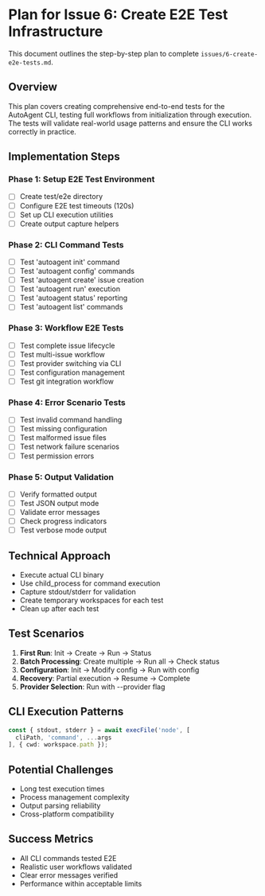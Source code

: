 # Plan for Issue 6: Create E2E Test Infrastructure

This document outlines the step-by-step plan to complete `issues/6-create-e2e-tests.md`.

## Overview

This plan covers creating comprehensive end-to-end tests for the AutoAgent CLI, testing full workflows from initialization through execution. The tests will validate real-world usage patterns and ensure the CLI works correctly in practice.

## Implementation Steps

### Phase 1: Setup E2E Test Environment
- [ ] Create test/e2e directory
- [ ] Configure E2E test timeouts (120s)
- [ ] Set up CLI execution utilities
- [ ] Create output capture helpers

### Phase 2: CLI Command Tests
- [ ] Test 'autoagent init' command
- [ ] Test 'autoagent config' commands
- [ ] Test 'autoagent create' issue creation
- [ ] Test 'autoagent run' execution
- [ ] Test 'autoagent status' reporting
- [ ] Test 'autoagent list' commands

### Phase 3: Workflow E2E Tests
- [ ] Test complete issue lifecycle
- [ ] Test multi-issue workflow
- [ ] Test provider switching via CLI
- [ ] Test configuration management
- [ ] Test git integration workflow

### Phase 4: Error Scenario Tests
- [ ] Test invalid command handling
- [ ] Test missing configuration
- [ ] Test malformed issue files
- [ ] Test network failure scenarios
- [ ] Test permission errors

### Phase 5: Output Validation
- [ ] Verify formatted output
- [ ] Test JSON output mode
- [ ] Validate error messages
- [ ] Check progress indicators
- [ ] Test verbose mode output

## Technical Approach
- Execute actual CLI binary
- Use child_process for command execution
- Capture stdout/stderr for validation
- Create temporary workspaces for each test
- Clean up after each test

## Test Scenarios
1. **First Run**: Init → Create → Run → Status
2. **Batch Processing**: Create multiple → Run all → Check status
3. **Configuration**: Init → Modify config → Run with config
4. **Recovery**: Partial execution → Resume → Complete
5. **Provider Selection**: Run with --provider flag

## CLI Execution Patterns
```typescript
const { stdout, stderr } = await execFile('node', [
  cliPath, 'command', ...args
], { cwd: workspace.path });
```

## Potential Challenges
- Long test execution times
- Process management complexity
- Output parsing reliability
- Cross-platform compatibility

## Success Metrics
- All CLI commands tested E2E
- Realistic user workflows validated
- Clear error messages verified
- Performance within acceptable limits